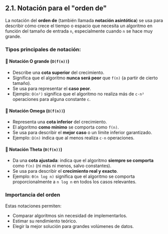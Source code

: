 ## 2.1. Notación para el "orden de"

La notación del **orden de** (también llamada **notación asintótica**) se usa para describir cómo crece el tiempo o espacio que necesita un algoritmo en función del tamaño de entrada `n`, especialmente cuando `n` se hace muy grande.

### Tipos principales de notación:

#### 🔹 Notación O grande (`O(f(n))`)
- Describe una **cota superior** del crecimiento.
- Significa que el algoritmo **nunca será peor** que `f(n)` (a partir de cierto tamaño).
- Se usa para representar el **caso peor**.
- Ejemplo: `O(n²)` significa que el algoritmo no realiza más de `c·n²` operaciones para alguna constante `c`.

#### 🔹 Notación Omega (`Ω(f(n))`)
- Representa una **cota inferior** del crecimiento.
- El algoritmo **como mínimo** se comporta como `f(n)`.
- Se usa para describir el **mejor caso** o un límite inferior garantizado.
- Ejemplo: `Ω(n)` indica que al menos realiza `c·n` operaciones.

#### 🔹 Notación Theta (`Θ(f(n))`)
- Da una **cota ajustada**: indica que el algoritmo **siempre se comporta** como `f(n)` (ni más ni menos, salvo constantes).
- Se usa para describir el **crecimiento real y exacto**.
- Ejemplo: `Θ(n log n)` significa que el algoritmo se comporta proporcionalmente a `n log n` en todos los casos relevantes.

### Importancia del orden

Estas notaciones permiten:
- Comparar algoritmos sin necesidad de implementarlos.
- Estimar su rendimiento teórico.
- Elegir la mejor solución para grandes volúmenes de datos.

